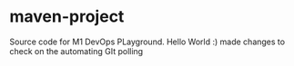 # maven-project
Source code for M1 DevOps PLayground.
Hello World :)
made changes to check on the automating GIt polling
